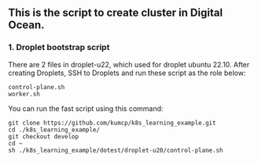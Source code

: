 ## This is the script to create cluster in Digital Ocean.

### 1. Droplet bootstrap script

There are 2 files in droplet-u22, which used for droplet ubuntu 22.10. After creating Droplets, SSH to Droplets and run these script as the role below:

```
control-plane.sh
worker.sh
```

You can run the fast script using this command:

```
git clone https://github.com/kumcp/k8s_learning_example.git
cd ./k8s_learning_example/
git checkout develop
cd ~
sh ./k8s_learning_example/dotest/droplet-u20/control-plane.sh
```
